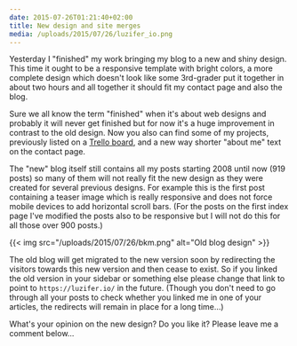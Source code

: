 ```yaml
---
date: 2015-07-26T01:21:40+02:00
title: New design and site merges
media: /uploads/2015/07/26/luzifer_io.png
---
```


Yesterday I "finished" my work bringing my blog to a new and shiny design. This time it ought to be a responsive template with bright colors, a more complete design which doesn't look like some 3rd-grader put it together in about two hours and all together it should fit my contact page and also the blog.

Sure we all know the term "finished" when it's about web designs and probably it will never get finished but for now it's a huge improvement in contrast to the old design. Now you also can find some of my projects, previously listed on a [Trello board](https://trello.com/b/paMKbDFl), and a new way shorter "about me" text on the contact page.

The "new" blog itself still contains all my posts starting 2008 until now (919 posts) so many of them will not really fit the new design as they were created for several previous designs. For example this is the first post containing a teaser image which is really responsive and does not force mobile devices to add horizontal scroll bars. (For the posts on the first index page I've modified the posts also to be responsive but I will not do this for all those over 900 posts.)

{{< img src="/uploads/2015/07/26/bkm.png" alt="Old blog design" >}}

The old blog will get migrated to the new version soon by redirecting the visitors towards this new version and then cease to exist. So if you linked the old version in your sidebar or something else please change that link to point to `https://luzifer.io/` in the future. (Though you don't need to go through all your posts to check whether you linked me in one of your articles, the redirects will remain in place for a long time…)

What's your opinion on the new design? Do you like it? Please leave me a comment below…
